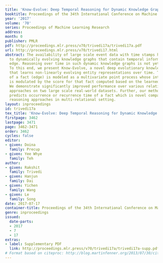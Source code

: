 ```yaml
---
title: 'Know-Evolve: Deep Temporal Reasoning for Dynamic Knowledge Graphs'
booktitle: Proceedings of the 34th International Conference on Machine Learning
year: '2017'
volume: '70'
series: Proceedings of Machine Learning Research
address: 
month: 0
publisher: PMLR
pdf: http://proceedings.mlr.press/v70/trivedi17a/trivedi17a.pdf
url: http://proceedings.mlr.press/v70/trivedi17.html
abstract: The availability of large scale event data with time stamps has given rise
  to dynamically evolving knowledge graphs that contain temporal information for each
  edge. Reasoning over time in such dynamic knowledge graphs is not yet well understood.
  To this end, we present Know-Evolve, a novel deep evolutionary knowledge network
  that learns non-linearly evolving entity representations over time. The occurrence
  of a fact (edge) is modeled as a multivariate point process whose intensity function
  is modulated by the score for that fact computed based on the learned entity embeddings.
  We demonstrate significantly improved performance over various relational learning
  approaches on two large scale real-world datasets. Further, our method effectively
  predicts occurrence or recurrence time of a fact which is novel compared to prior
  reasoning approaches in multi-relational setting.
layout: inproceedings
id: trivedi17a
tex_title: 'Know-Evolve: Deep Temporal Reasoning for Dynamic Knowledge Graphs'
firstpage: 3462
lastpage: 3471
page: 3462-3471
order: 3462
cycles: false
editor:
- given: Doina
  family: Precup
- given: Yee Whye
  family: Teh
author:
- given: Rakshit
  family: Trivedi
- given: Hanjun
  family: Dai
- given: Yichen
  family: Wang
- given: Le
  family: Song
date: 2017-07-17
container-title: Proceedings of the 34th International Conference on Machine Learning
genre: inproceedings
issued:
  date-parts:
  - 2017
  - 7
  - 17
extras:
- label: Supplementary PDF
  link: http://proceedings.mlr.press/v70/trivedi17a/trivedi17a-supp.pdf
# Format based on citeproc: http://blog.martinfenner.org/2013/07/30/citeproc-yaml-for-bibliographies/
---
```

